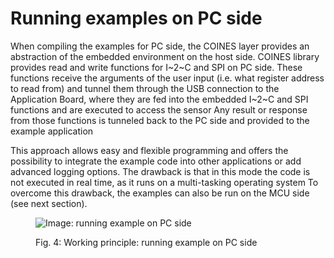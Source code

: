 # Running examples on PC side

When compiling the examples for PC side, the COINES layer provides an abstraction of the embedded environment on the host side.
COINES library provides read and write functions for I~2~C and SPI on PC side.
These functions receive the arguments of the user input (i.e. what register address to read from) and tunnel them through the USB connection to the Application Board, where they are fed into the embedded I~2~C and SPI functions and are executed to access the sensor
Any result or response from those functions is tunneled back to the PC side and provided to the example application

This approach allows easy and flexible programming and offers the possibility to integrate the example code into other applications or add advanced logging options.
The drawback is that in this mode the code is not executed in real time, as it runs on a multi-tasking operating system
To overcome this drawback, the examples can also be run on the MCU side (see next section).

<figure markdown>

  ![Image: running example on PC side](working_princpile_run_on_pc.drawio)
  <figcaption>Fig. 4: Working principle: running example on PC side</figcaption>
</figure>